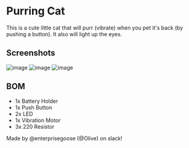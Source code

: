 # Purring Cat

This is a cute little cat that will purr (vibrate) when you pet it's back (by pushing a button). It also will light up the eyes.

## Screenshots
![image](https://github.com/user-attachments/assets/712efc43-1031-4f7a-8018-69e24f1fa121)
![image](https://github.com/user-attachments/assets/28988d38-5cb6-4f6b-9432-b8b738f101db)
![image](https://github.com/user-attachments/assets/1a6f3487-5c23-4735-96c4-c9f2a4590e91)


## BOM
- 1x Battery Holder
- 1x Push Button
- 2x LED
- 1x Vibration Motor
- 3x 220 Resistor

Made by @enterprisegoose (@Olive) on slack!
